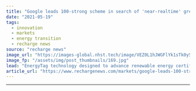 ```yaml
---
title: "Google leads 100-strong scheme in search of 'near-realtime' green energy quality-check"
date: "2021-05-19"
tags: 
  - innovation
  - markets
  - energy transition
  - recharge news
source: "recharge news"
image_url: "https://images-global.nhst.tech/image/VEZ0L1hJWGFlYk1sTk0yS0VtTEhSNnRwZG9VdVVOK3p0RzREcGROWlBPQT0=/nhst/binary/67aa3d1bfde92bb6768892e0e3fda700"
image_fp: "/assets/img/post_thumbnails/169.jpg"
lead: "EnergyTag technology designed to advance renewable energy certificates system with 'greater transparency' hour-by-hour to replace annual per-MWh basis"
article_url: "https://www.rechargenews.com/markets/google-leads-100-strong-scheme-in-search-of-near-realtime-green-energy-quality-check/2-1-1012312"
---
```


---
